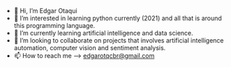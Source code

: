 - 👋 Hi, I’m Edgar Otaqui
- 👀 I’m interested in learning python currently (2021) and all that is around this programming language.
- 🌱 I’m currently learning artificial intelligence and data science.
- 💞️ I’m looking to collaborate on projects that involves artificial intelligence automation, computer vision and sentiment analysis.
- 📫 How to reach me --> edgarotqcbr@gmail.com

<!---
edgarotqcbr/edgarotqcbr is a ✨ special ✨ repository because its `README.md` (this file) appears on your GitHub profile.
You can click the Preview link to take a look at your changes.
--->
